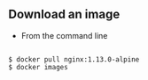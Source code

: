 ##  Download an image

* From the command line 
<section>
<pre><code>
$ docker pull nginx:1.13.0-alpine 
$ docker images
</code></pre>
</section>
